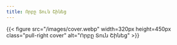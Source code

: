 ```yaml
---
title: Որբը Տուն Շինեց
---
```


{{< figure src="/images/cover.webp"
    width=320px height=450px
    class="pull-right cover"
    alt="Որբը Տուն Շինեց" >}}

